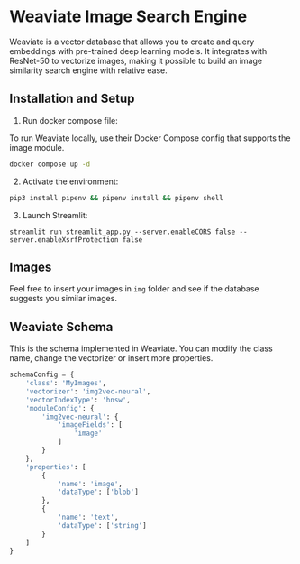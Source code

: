 # Weaviate Image Search Engine

Weaviate is a vector database that allows you to create and query embeddings with pre-trained deep learning models. It integrates with ResNet-50 to vectorize images, making it possible to build an image similarity search engine with relative ease.

## Installation and Setup

1. Run docker compose file:

To run Weaviate locally, use their Docker Compose config that supports the image module.

```sh
docker compose up -d
```

2. Activate the environment:

```sh
pip3 install pipenv && pipenv install && pipenv shell
```

3. Launch Streamlit:

```
streamlit run streamlit_app.py --server.enableCORS false --server.enableXsrfProtection false
```

## Images

Feel free to insert your images in `img` folder and see if the database suggests you similar images.

## Weaviate Schema

This is the schema implemented in Weaviate. You can modify the class name, change the vectorizer or insert more properties.

```python
schemaConfig = {
    'class': 'MyImages',
    'vectorizer': 'img2vec-neural',
    'vectorIndexType': 'hnsw',
    'moduleConfig': {
        'img2vec-neural': {
            'imageFields': [
                'image'
            ]
        }
    },
    'properties': [
        {
            'name': 'image',
            'dataType': ['blob']
        },
        {
            'name': 'text',
            'dataType': ['string']
        }
    ]
}
```
